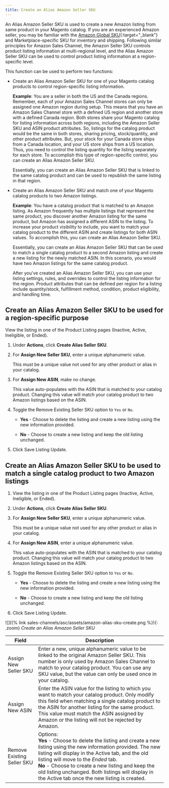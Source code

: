 ```yaml
---
title: Create an Alias Amazon Seller SKU
---
```



An Alias Amazon Seller SKU is used to create a new Amazon listing from same product in your Magento catalog. If you are an experienced Amazon seller, you may be familiar with the [Amazon Global SKU][1]{:target="_blank"} and Marketplace-specific SKU for inventory and shipping. Following similar principles for Amazon Sales Channel, the Amazon Seller SKU controls product listing information at multi-regional level, and the Alias Amazon Seller SKU can be used to control product listing information at a region-specific level.

This function can be used to perform two functions:

- Create an Alias Amazon Seller SKU for one of your Magento catalog products to control region-specific listing information.

    **Example**: You are a seller in both the US and the Canada regions. Remember, each of your Amazon Sales Channel stores can only be assigned one Amazon region during setup. This means that you have an Amazon Sales Channel store with a defined US region and another store with a defined Canada region. Both stores share your Magento catalog for listing information across both regions, including the Amazon Seller SKU and ASIN product attributes. So, listings for the catalog product would be the same in both stores, sharing pricing, stock/quantity, and other product attributes. But, your stock for your Canada store ships from a Canada location, and your US store ships from a US location. Thus, you need to control the listing quantity for the listing separately for each store. To accomplish this type of region-specific control, you can create an Alias Amazon Seller SKU.

    Essentially, you can create an Alias Amazon Seller SKU that is linked to the same catalog product and can be used to republish the same listing in that region.

- Create an Alias Amazon Seller SKU and match one of your Magento catalog products to two Amazon listings.

    **Example**: You have a catalog product that is matched to an Amazon listing. As Amazon frequently has multiple listings that represent the same product, you discover another Amazon listing for the same product, but Amazon has assigned a different ASIN to the listing. To increase your product visibility to include, you want to match your catalog product to the different ASIN and create listings for both ASIN values. To accomplish this, you can create an Alias Amazon Seller SKU.

    Essentially, you can create an Alias Amazon Seller SKU that can be used to match a single catalog product to a second Amazon listing and create a new listing for the newly matched ASIN. In this scenario, you would have two Amazon listings for the same catalog product.

    After you've created an Alias Amazon Seller SKU, you can use your listing settings, rules, and overrides to control the listing information for the region. Product attributes that can be defined per region for a listing include quantity/stock, fulfillment method, condition, product eligibility, and handling time.

## Create an Alias Amazon Seller SKU to be used for a region-specific purpose

View the listing in one of the Product Listing pages (Inactive, Active, Ineligible, or Ended).

1. Under **Actions**, click **Create Alias Seller SKU**.

1. For **Assign New Seller SKU**, enter a unique alphanumeric value.

    This must be a unique value not used for any other product or alias in your catalog.

1. For **Assign New ASIN**, make no change.

    This value auto-populates with the ASIN that is matched to your catalog product. Changing this value will match your catalog product to two Amazon listings based on the ASIN.

1. Toggle the Remove Existing Seller SKU option to `Yes` or `No`.

    - **Yes** - Choose to delete the listing and create a new listing using the new information provided.

    - **No** - Choose to create a new listing and keep the old listing unchanged.

1. Click <span class="btn">Save Listing Update</span>.

## Create an Alias Amazon Seller SKU to be used to match a single catalog product to two Amazon listings

1. View the listing in one of the Product Listing pages (Inactive, Active, Ineligible, or Ended).

1. Under **Actions**, click **Create Alias Seller SKU**.

1. For **Assign New Seller SKU**, enter a unique alphanumeric value.

    This must be a unique value not used for any other product or alias in your catalog.

1. For **Assign New ASIN**, enter a unique alphanumeric value.

    This value auto-populates with the ASIN that is matched to your catalog product. Changing this value will match your catalog product to two Amazon listings based on the ASIN.

1. Toggle the Remove Existing Seller SKU option to `Yes` or `No`.

    - **Yes** - Choose to delete the listing and create a new listing using the new information provided.

    - **No** - Choose to create a new listing and keep the old listing unchanged.

1. Click <span class="btn">Save Listing Update</span>.

![]({% link sales-channels/asc/assets/amazon-alias-sku-create.png %}){: .zoom}
_Create an Alias Amazon Seller SKU_

|Field|Description|
|--- |--- |
|Assign New Seller SKU|Enter a new, unique alphanumeric value to be linked to the original Amazon Seller SKU. This number is only used by Amazon Sales Channel to match to your catalog product. You can use any SKU value, but the value can only be used once in your catalog. |
|Assign New ASIN|Enter the ASIN value for the listing to which you want to match your catalog product. Only modify this field when matching a single catalog product to the ASIN for another listing for the same product. This value must match the ASIN assigned by Amazon or the listing will not be rejected by Amazon. |
|Remove Existing Seller SKU|Options:<br/>**Yes** - Choose to delete the listing and create a new listing using the new information provided. The new listing will display in the Active tab, and the old listing will move to the _Ended_ tab.<br/>**No** - Choose to create a new listing and keep the old listing unchanged. Both listings will display in the Active tab once the new listing is created. |

[1]: https://sellercentral.amazon.com/gp/help/external/help.html?itemID=201394090&amp;language=en_US&amp;ref=efph_201394090_cont_G201062890
